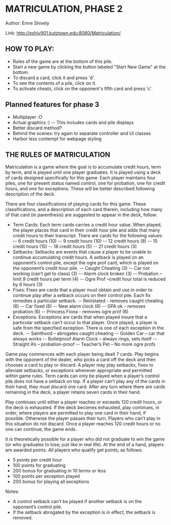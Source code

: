 # MATRICULATION, PHASE 2

Author: Emre Shively

Link: http://eshiv901.kutztown.edu:8080/Matriculation/

## HOW TO PLAY:
- Rules of the game are at the bottom of this pile.
- Start a new game by clicking the button labeled "Start New Game" at the bottom.
- To discard a card, click it and press 'd'.
- To see the contents of a pile, click on it.
- To activate cheats, click on the opponent's fifth card and press 'c'.

## Planned features for phase 3
- Multiplayer :O
- Actual graphics :)
-- This includes cards and pile displays
- Better discard method?
- Behind the scenes: try again to separate controller and UI classes
- Harbor less contempt for webpage styling

## THE RULES OF MATRICULATION

Matriculation is a game where the goal is to accumulate credit hours, term by term, and is played until one player graduates. It is played using a deck of cards designed specifically for this game. Each player maintains four piles, one for present status named control, one for probation, one for credit hours, and one for exceptions. These will be better described following description of the deck.

There are four classifications of playing cards for this game. These classifications, and a description of each card therein, including how many of that card (in parenthesis) are suggested to appear in the deck, follow:
- Term Cards: Each term cards carries a credit hour value. When played, the player places that card in their credit hour pile and adds that many credit hours to their transcript. There are cards for the following values:
-- 6 credit hours (10)
-- 9 credit hours (10)
-- 12 credit hours (8)
-- 15 credit hours (15)
-- 18 credit hours (5)
-- 21 credit hours (3)
- Setbacks: Setbacks are events that cause a player to be unable to continue accumulating credit hours. A setback is played on an opponent’s control pile, except the ogre prof card, which is played on the opponent’s credit hour pile.
-- Caught Cheating (3)
-- Car not working (can’t get to class) (3)
-- Alarm clock broken (3)
-- Probation – limit 9 credit hours per term (4)
-- Ogre Prof –credit hour total is reduced by 6 hours (3)
- Fixes: Fixes are cards that a player must obtain and use in order to continue play after a setback occurs on their control pile. Each fix remedies a particular setback.
-- Reinstated - removes caught cheating (6)
-- Car fixed (6)
-- New alarm clock (6)
-- GPA ok – removes probation (6)
-- Princess Fiona - removes ogre prof (6)
- Exceptions: Exceptions are cards that when played insure that a particular setback can’t occur to that player. Once played, a player is safe from the specified exception. There is one of each exception in the deck.
-- Sainthood – abrogates caught cheating
-- Golden Car – car that always works
-- Bulletproof Alarm Clock – always rings, sets itself
-- Straight A’s – probation-proof
-- Teacher’s Pet – No more ogre profs

Game play commences with each player being dealt 7 cards. Play begins with the opponent of the dealer, who picks a card off the deck and then chooses a card to play or discard. A player may play setbacks, fixes to alleviate setbacks, or exceptions whenever appropriate and permitted within game rules. Term cards can only be played when a player’s control pile does not have a setback on top. If a player can’t play any of the cards in their hand, they must discard one card. After any turn where there are cards remaining in the deck, a player retains seven cards in their hand.

Play continues until either a player reaches or exceeds 120 credit hours, or the deck is exhausted. If the deck becomes exhausted, play continues, in order, where players are permitted to play one card in their hand, if possible. Otherwise the player passes their turn. Players who can’t play in this situation do not discard. Once a player reaches 120 credit hours or no one can continue, the game ends.

It is theoretically possible for a player who did not graduate to win the game (or who graduates to lose; just like in real life). At the end of a hand, players are awarded points. All players who qualify get points, as follows:
- 5 points per credit hour
- 100 points for graduating
- 200 bonus for graduating in 10 terms or less
- 100 points per exception played
- 200 bonus for playing all exceptions

Notes:
- A control setback can’t be played if another setback is on the opponent’s control pile.
- If the setback abrogated by the exception is in effect, the setback is removed.